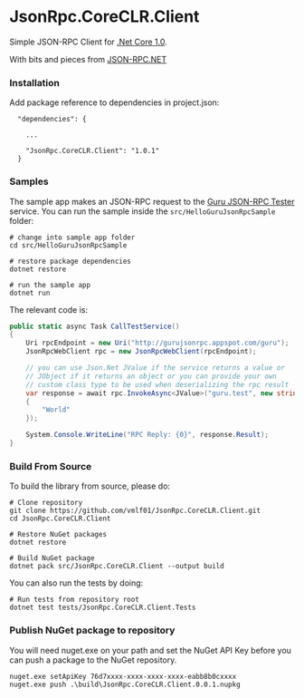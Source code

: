 # JsonRpc.CoreCLR.Client

Simple JSON-RPC Client for [.Net Core 1.0](https://www.microsoft.com/net/core).

With bits and pieces from [JSON-RPC.NET](https://github.com/Astn/JSON-RPC.NET)

### Installation

Add package reference to dependencies in project.json:

```Shell
  "dependencies": {

    ...

    "JsonRpc.CoreCLR.Client": "1.0.1"
  }
```

### Samples

The sample app makes an JSON-RPC request to the [Guru JSON-RPC Tester](http://gurujsonrpc.appspot.com/) service.
You can run the sample inside the ```src/HelloGuruJsonRpcSample``` folder:

```Shell
# change into sample app folder
cd src/HelloGuruJsonRpcSample

# restore package dependencies
dotnet restore

# run the sample app
dotnet run
```

The relevant code is:

```cs
public static async Task CallTestService()
{
    Uri rpcEndpoint = new Uri("http://gurujsonrpc.appspot.com/guru");
    JsonRpcWebClient rpc = new JsonRpcWebClient(rpcEndpoint);

    // you can use Json.Net JValue if the service returns a value or
    // JObject if it returns an object or you can provide your own
    // custom class type to be used when deserializing the rpc result
    var response = await rpc.InvokeAsync<JValue>("guru.test", new string[]
    {
        "World"
    });

    System.Console.WriteLine("RPC Reply: {0}", response.Result);
}
```

### Build From Source

To build the library from source, please do:

```Shell
# Clone repository
git clone https://github.com/vmlf01/JsonRpc.CoreCLR.Client.git
cd JsonRpc.CoreCLR.Client

# Restore NuGet packages
dotnet restore

# Build NuGet package
dotnet pack src/JsonRpc.CoreCLR.Client --output build
```

You can also run the tests by doing:

```Shell
# Run tests from repository root
dotnet test tests/JsonRpc.CoreCLR.Client.Tests
```

### Publish NuGet package to repository

You will need nuget.exe on your path and set the NuGet API Key before you can push a package to the NuGet repository.

```Shell
nuget.exe setApiKey 76d7xxxx-xxxx-xxxx-xxxx-eabb8b0cxxxx
nuget.exe push .\build\JsonRpc.CoreCLR.Client.0.0.1.nupkg
```
